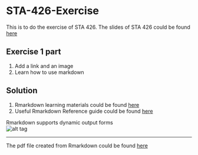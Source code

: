 # STA-426-Exercise
This is to do the exercise of STA 426. The slides of STA 426 could be found [here](https://github.com/sta426hs2016/material)

## Exercise 1 part
1. Add a link and an image
2. Learn how to use markdown

## Solution 
1. Rmarkdown learning materials could be found [here](http://rmarkdown.rstudio.com/)
2. Useful Rmarkdown Reference guide could be found [here](https://www.rstudio.com/wp-content/uploads/2015/03/rmarkdown-reference.pdf)

Rmarkdown supports dynamic output forms   
![alt tag](http://rmarkdown.rstudio.com/images/bandThree2.png)
***
The pdf file created from Rmarkdown could be found [here](https://github.com/fionarhuang/STA-426-Exercise/blob/master/Exercise/Exercise1b.pdf)
